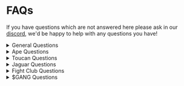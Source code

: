 # FAQs

If you have questions which are not answered here please ask in our [discord](https://discord.gg/Gb7yWGnwWT), we'd be happy to help with any questions you have!

<details>

<summary>General Questions</summary>

### [Are the founders doxxed?](are-the-founders-doxxed.md)

### [Is there a roadmap?](is-there-a-roadmap.md)

</details>

<details>

<summary>Ape Questions</summary>

### [Why are there 8,300 Apes on Opensea and not 10,000?](why-are-there-8-300-apes-on-opensea-and-not-10-000.md)

### [What happened to the unmigrated Apes?](what-happened-to-the-unmigrated-apes.md)

### [Which Ape traits are good for fighting?](which-ape-traits-are-good-for-fighting.md)

### [How do I check if an Ape can claim a Jaguar?](how-do-i-check-if-an-ape-can-claim-a-jaguar.md)

</details>

<details>

<summary>Toucan Questions</summary>

### [How do I burn a Toucan?](how-do-i-burn-a-toucan.md)

### [Which Toucan traits are good for fighting?](which-toucan-traits-are-good-for-fighting.md)

</details>

<details>

<summary>Jaguar Questions</summary>

### [How do I check if an Ape can claim a Jaguar?](how-do-i-check-if-an-ape-can-claim-a-jaguar.md)

### [How many breeds does my Jaguar have remaining?](how-many-breeds-does-my-jaguar-have-remaining.md)

</details>

<details>

<summary>Fight Club Questions</summary>

### [How do I play in Fight Club?](how-do-i-play-in-fight-club.md)

</details>

<details>

<summary>$GANG Questions</summary>

### [Where do I see my $GANG balance and how do I claim it?](where-do-i-see-my-usdgang-balance-and-how-do-i-claim-it.md)

### [How do I add the $GANG token to metamask?](how-do-i-add-the-usdgang-token-to-metamask.md)

</details>
